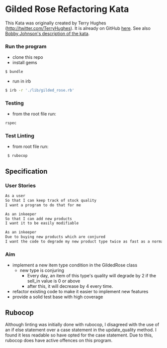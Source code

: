 # Gilded Rose Refactoring Kata

This Kata was originally created by Terry Hughes (http://twitter.com/TerryHughes). It is already on GitHub [here](https://github.com/NotMyself/GildedRose). See also [Bobby Johnson's description of the kata](http://iamnotmyself.com/2011/02/13/refactor-this-the-gilded-rose-kata/).



### Run the program
- clone this repo
- install gems
```bash
$ bundle
```
- run in irb
```bash
$ irb -r './lib/gilded_rose.rb'
```

### Testing
- from the root file run:
```bash
rspec
```
### Test Linting
- from root file run:
```bash
 $ rubocop
 ```

## Specification

### User Stories

```bash
As a user
So that I can keep track of stock quality
I want a program to do that for me
```

```bash
As an inkeeper
So that I can add new products
I want it to be easily modifiable
```

```bash
As an inkeeper
Due to buying new products which are conjured
I want the code to degrade my new product type twice as fast as a normal item
```


### Aim

- implement a new item type condition in the GildedRose class
  - new type is conjuring
    - Every day, an item of this type's quality will degrade by 2 if the sell_in value is 0 or above
    - after this, it will decrease by 4 every time. 
- refactor existing code to make it easier to implement new features
- provide a solid test base with high coverage

## Rubocop
Although linting was initially done with rubocop, I disagreed with the use of an if else statement over a case statement in the update_quality method. I found it less readable so have opted for the case statement. Due to this, rubocop does have active offences on this program. 